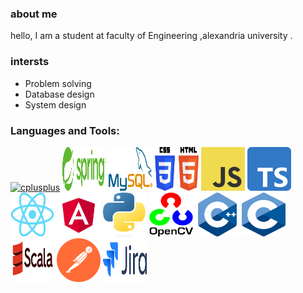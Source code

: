 ### about me  
hello, I am a student at faculty of Engineering ,alexandria university . 
### intersts
- Problem solving
- Database design
- System design

### Languages and Tools:
<p align="center">

<a href="https://www.java.com/en/"> <img src="![image](https://github.com/mariamgerges575/mariamgerges575/assets/96488115/33f1f15d-abc1-4058-94d5-9a4197c1ef3f)
" alt="cplusplus" width="70" height="70" style="max-width: 100%;"></a>
<a href="https://spring.io/">  <img src="/assets/Spring_Framework.svg.png" alt="cplusplus" width="70" height="70" style="max-width: 100%;"></a>
<a href="https://www.mysql.com/">  <img src="/assets/Mysql_logo.png" alt="cplusplus" width="70" height="70" style="max-width: 100%;"></a>
<a>  <img src="/assets/CSS_and_HTML.svg.png" alt="cplusplus" width="70" height="70" style="max-width: 100%;"></a>
<a  href="https://www.javascript.com/">  <img src="/assets/JavaScript.png" alt="cplusplus" width="70" height="70" style="max-width: 100%;"></a>
<a href="https://www.typescriptlang.org/">  <img src="/assets/Typescript.svg.png" alt="cplusplus" width="70" height="70" style="max-width: 100%;"></a>
<a href="https://react.dev/">  <img src="/assets/React.svg.png" alt="cplusplus" width="70" height="70" style="max-width: 100%;"></a>
<a href="https://angular.io/"><img src="/assets/Angular_full_color_logo.svg.png" alt="cplusplus" width="70" height="70" style="max-width: 100%;"></a>
<a href="https://www.python.org/">  <img src="/assets/Python.svg.png" alt="cplusplus" width="70" height="70" style="max-width: 100%;"></a>
<a href="https://opencv.org/">  <img src="/assets/OpenCV.png" alt="cplusplus" width="70" height="70" style="max-width: 100%;"></a>
<a href="https://cplusplus.com/">  <img src="/assets/c++.png" alt="cplusplus" width="70" height="70" style="max-width: 100%;"></a>
<a>  <img src="/assets/c.png" alt="cplusplus" width="70" height="70" style="max-width: 100%;"></a>
<a href="https://www.scala-lang.org/">  <img src="/assets/Scala.svg.png" alt="cplusplus" width="70" height="70" style="max-width: 100%;"></a>
<a href="https://www.postman.com/">  <img src="/assets/postman-icon.svg" alt="cplusplus" width="70" height="70" style="max-width: 100%;"></a>
<a href="https://www.atlassian.com/software/jira">  <img src="/assets/Jira_Logo.svg.png" alt="cplusplus" width="70" height="70" style="max-width: 100%;"></a>
</p>




<!--
**mariamgerges575/mariamgerges575** is a ✨ _special_ ✨ repository because its `README.md` (this file) appears on your GitHub profile.

Here are some ideas to get you started:

- 🔭 I’m currently working on ...
- 🌱 I’m currently learning ...
- 👯 I’m looking to collaborate on ...
- 🤔 I’m looking for help with ...
- 💬 Ask me about ...
- 📫 How to reach me: ...
- 😄 Pronouns: ...
- ⚡ Fun fact: ...
-->

